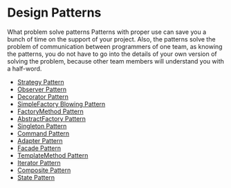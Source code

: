#  Design Patterns

What problem solve patterns
Patterns with proper use can save you a bunch of time on the support of your project.
Also, the patterns solve the problem of communication between programmers of one team, as knowing the patterns, you do not have to go into the details of your own version of solving the problem, because other team members will understand you with a half-word.

- [Strategy Pattern](https://github.com/dmitrysokoltsov/Patterns/tree/master/Strategy.playground "Strategy")
- [Observer Pattern](https://github.com/dmitrysokoltsov/Patterns/tree/master/Observer.playground "Observer")
- [Decorator Pattern](https://github.com/dmitrysokoltsov/Patterns/tree/master/Decorator.playground "Decorator")
- [SimpleFactory Blowing Pattern](https://github.com/dmitrysokoltsov/Patterns/tree/master/SimpleFactory.playground "SimpleFactory")
- [FactoryMethod Pattern](https://github.com/dmitrysokoltsov/Patterns/tree/master/SimpleFactory.playground "FactoryMethod")
- [AbstractFactory Pattern](https://github.com/dmitrysokoltsov/Patterns/tree/master/SimpleFactory.playground "AbstractFactory")
- [Singleton Pattern](https://github.com/dmitrysokoltsov/Patterns/tree/master/Singleton "Singleton")
- [Command Pattern](https://github.com/dmitrysokoltsov/Patterns/tree/master/Command.playground "Command")
- [Adapter Pattern](https://github.com/dmitrysokoltsov/Patterns/tree/master/Adapter.playground "Adapter")
- [Facade Pattern](https://github.com/dmitrysokoltsov/Patterns/tree/master/Facade.playground "Facade")
- [TemplateMethod Pattern](https://github.com/dmitrysokoltsov/Patterns/tree/master/TemplateMethod.playground "TemplateMethod")
- [Iterator Pattern](https://github.com/dmitrysokoltsov/Patterns/tree/master/Iterator.playground "Iterator")
- [Composite Pattern](https://github.com/dmitrysokoltsov/Patterns/tree/master/Composite.playground "Composite")
- [State Pattern](https://github.com/dmitrysokoltsov/Patterns/tree/master/State.playground "State")

